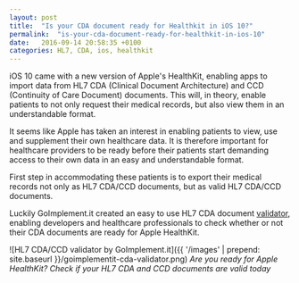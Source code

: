 ```yaml
---
layout: post
title:  "Is your CDA document ready for Healthkit in iOS 10?"
permalink:  "is-your-cda-document-ready-for-healthkit-in-ios-10"
date:   2016-09-14 20:58:35 +0100
categories: HL7, CDA, ios, healthkit
---
```


iOS 10 came with a new version of Apple's HealthKit, enabling apps to import data from HL7 CDA (Clinical Document Architecture) and CCD (Continuity of Care Document) documents.
This will, in theory, enable patients to not only request their medical records, but also view them in an understandable format.

It seems like Apple has taken an interest in enabling patients to view, use and supplement their own healthcare data. It is therefore important for healthcare providers to be ready before their patients start demanding access to their own data in an easy and understandable format.

First step in accommodating these patients is to export their medical records not only as HL7 CDA/CCD documents, but as valid HL7 CDA/CCD documents. 

Luckily GoImplement.it created an easy to use HL7 CDA document [validator](http://hl7-jkiddo.rhcloud.com/), enabling developers and healthcare professionals to check whether or not their CDA documents are ready for Apple HealthKit.


![HL7 CDA/CCD validator by GoImplement.it]({{ '/images' | prepend: site.baseurl }}/goimplementit-cda-validator.png)
*Are you ready for Apple HealthKit? Check if your HL7 CDA and CCD documents are valid today*
